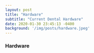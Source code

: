 ```yaml
---
layout: post
title: "Hardware"
subtitle: "Current Dental Hardware"
date: 2020-01-30 23:45:13 -0400
background: '/img/posts/hardware.jpeg'
---
```


### Hardware